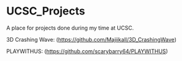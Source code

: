 # UCSC_Projects
A place for projects done during my time at UCSC.


3D Crashing Wave: (https://github.com/Majiikall/3D_CrashingWave)

PLAYWITHUS: (https://github.com/scarybarry64/PLAYWITHUS)

